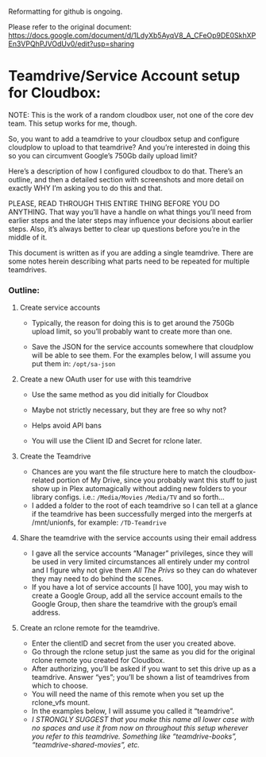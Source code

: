 Reformatting for github is ongoing.

Please refer to the original document:
https://docs.google.com/document/d/1LdyXb5AyqV8_A_CFeOp9DE0SkhXPEn3VPQhPJVOdUv0/edit?usp=sharing

# Teamdrive/Service Account setup for Cloudbox:

NOTE: This is the work of a random cloudbox user, not one of the core dev team.  This setup works for me, though.

So, you want to add a teamdrive to your cloudbox setup and configure cloudplow to upload to that teamdrive?  And you’re interested in doing this so you can circumvent Google’s 750Gb daily upload limit?

Here’s a description of how I configured cloudbox to do that.  There’s an outline, and then a detailed section with screenshots and more detail on exactly WHY I’m asking you to do this and that.

PLEASE, READ THROUGH THIS ENTIRE THING BEFORE YOU DO ANYTHING. That way you’ll have a handle on what things you’ll need from earlier steps and the later steps may influence your decisions about earlier steps.  Also, it’s always better to clear up questions before you’re in the middle of it.

This document is written as if you are adding a single teamdrive.  There are some notes herein describing what parts need to be repeated for multiple teamdrives.

### Outline:
1.  Create service accounts
    
    - Typically, the reason for doing this is to get around the 750Gb upload limit, so you’ll probably want to create more than one.
    
    - Save the JSON for the service accounts somewhere that cloudplow will be able to see them.  For the examples below, I will assume you put them in: `/opt/sa-json`
    
1.  Create a new OAuth user for use with this teamdrive
    
    - Use the same method as you did initially for Cloudbox
    
    - Maybe not strictly necessary, but they are free so why not?
    
    - Helps avoid API bans
    
    - You will use the Client ID and Secret for rclone later.

1. Create the Teamdrive
    - Chances are you want the file structure here to match the cloudbox-related portion of My Drive, since you probably want this stuff to just show up in Plex automagically without adding new folders to your library configs.  i.e.:
      `/Media/Movies`
      `/Media/TV`
      and so forth...
    - I added a folder to the root of each teamdrive so I can tell at a glance if the teamdrive has been successfully merged into the mergerfs at /mnt/unionfs, for example:
      `/TD-Teamdrive`

1. Share the teamdrive with the service accounts using their email address
    - I gave all the service accounts “Manager” privileges, since they will be used in very limited circumstances all entirely under my control and I figure why not give them *All The Privs* so they can do whatever they may need to do behind the scenes.
    - If you have a lot of service accounts [I have 100], you may wish to create a Google Group, add all the service account emails to the Google Group, then share the teamdrive with the group’s email address.

1. Create an rclone remote for the teamdrive.
    - Enter the clientID and secret from the user you created above.
    - Go through the rclone setup just the same as you did for the original rclone remote you created for Cloudbox.
    - After authorizing, you’ll be asked if you want to set this drive up as a teamdrive.  Answer “yes”; you’ll be shown a list of teamdrives from which to choose.
    - You will need the name of this remote when you set up the rclone_vfs mount.
    - In the examples below, I will assume you called it “teamdrive”.
    - _I STRONGLY SUGGEST that you make this name all lower case with no spaces and use it from now on throughout this setup wherever you refer to this teamdrive.  Something like “teamdrive-books”, “teamdrive-shared-movies”, etc._
